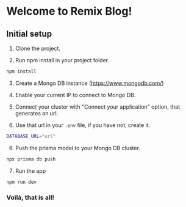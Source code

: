 # Welcome to Remix Blog!
## Initial setup
1. Clone the project.

2. Run npm install in your project folder.
```bash
npm install
```

3. Create a Mongo DB instance (https://www.mongodb.com/)

4. Enable your current IP to connect to Mongo DB.

4. Connect your cluster with "Connect your application" option, that generates an url.

5. Use that url in your `.env` file, if you have not, create it.
```bash
DATABASE_URL="url"
```

6. Push the prisma model to your Mongo DB cluster.
```bash
npx prisma db push
```

7. Run the app
```bash
npm run dev
```

### Voilà, that is all!